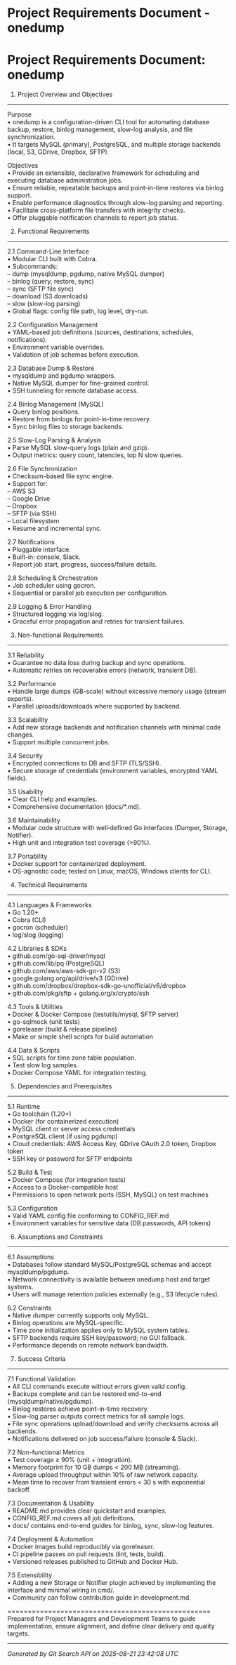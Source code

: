# Project Requirements Document - onedump

Project Requirements Document: onedump  
==================================================  

1. Project Overview and Objectives  
----------------------------------  
Purpose  
• onedump is a configuration-driven CLI tool for automating database backup, restore, binlog management, slow-log analysis, and file synchronization.  
• It targets MySQL (primary), PostgreSQL, and multiple storage backends (local, S3, GDrive, Dropbox, SFTP).  

Objectives  
• Provide an extensible, declarative framework for scheduling and executing database administration jobs.  
• Ensure reliable, repeatable backups and point-in-time restores via binlog support.  
• Enable performance diagnostics through slow-log parsing and reporting.  
• Facilitate cross-platform file transfers with integrity checks.  
• Offer pluggable notification channels to report job status.  

2. Functional Requirements  
--------------------------  
2.1 Command-Line Interface  
• Modular CLI built with Cobra.  
• Subcommands:  
  – dump (mysqldump, pgdump, native MySQL dumper)  
  – binlog (query, restore, sync)  
  – sync (SFTP file sync)  
  – download (S3 downloads)  
  – slow (slow-log parsing)  
• Global flags: config file path, log level, dry-run.  

2.2 Configuration Management  
• YAML-based job definitions (sources, destinations, schedules, notifications).  
• Environment variable overrides.  
• Validation of job schemas before execution.  

2.3 Database Dump & Restore  
• mysqldump and pgdump wrappers.  
• Native MySQL dumper for fine-grained control.  
• SSH tunneling for remote database access.  

2.4 Binlog Management (MySQL)  
• Query binlog positions.  
• Restore from binlogs for point-in-time recovery.  
• Sync binlog files to storage backends.  

2.5 Slow-Log Parsing & Analysis  
• Parse MySQL slow-query logs (plain and gzip).  
• Output metrics: query count, latencies, top N slow queries.  

2.6 File Synchronization  
• Checksum-based file sync engine.  
• Support for:  
  – AWS S3  
  – Google Drive  
  – Dropbox  
  – SFTP (via SSH)  
  – Local filesystem  
• Resume and incremental sync.  

2.7 Notifications  
• Pluggable interface.  
• Built-in: console, Slack.  
• Report job start, progress, success/failure details.  

2.8 Scheduling & Orchestration  
• Job scheduler using gocron.  
• Sequential or parallel job execution per configuration.  

2.9 Logging & Error Handling  
• Structured logging via log/slog.  
• Graceful error propagation and retries for transient failures.  

3. Non-functional Requirements  
------------------------------  
3.1 Reliability  
• Guarantee no data loss during backup and sync operations.  
• Automatic retries on recoverable errors (network, transient DB).  

3.2 Performance  
• Handle large dumps (GB-scale) without excessive memory usage (stream exports).  
• Parallel uploads/downloads where supported by backend.  

3.3 Scalability  
• Add new storage backends and notification channels with minimal code changes.  
• Support multiple concurrent jobs.  

3.4 Security  
• Encrypted connections to DB and SFTP (TLS/SSH).  
• Secure storage of credentials (environment variables, encrypted YAML fields).  

3.5 Usability  
• Clear CLI help and examples.  
• Comprehensive documentation (docs/*.md).  

3.6 Maintainability  
• Modular code structure with well‐defined Go interfaces (Dumper, Storage, Notifier).  
• High unit and integration test coverage (>90%).  

3.7 Portability  
• Docker support for containerized deployment.  
• OS-agnostic code; tested on Linux, macOS, Windows clients for CLI.  

4. Technical Requirements  
-------------------------  
4.1 Languages & Frameworks  
• Go 1.20+  
• Cobra (CLI)  
• gocron (scheduler)  
• log/slog (logging)  

4.2 Libraries & SDKs  
• github.com/go-sql-driver/mysql  
• github.com/lib/pq (PostgreSQL)  
• github.com/aws/aws-sdk-go-v2 (S3)  
• google.golang.org/api/drive/v3 (GDrive)  
• github.com/dropbox/dropbox-sdk-go-unofficial/v6/dropbox  
• github.com/pkg/sftp + golang.org/x/crypto/ssh  

4.3 Tools & Utilities  
• Docker & Docker Compose (testutils/mysql, SFTP server)  
• go-sqlmock (unit tests)  
• goreleaser (build & release pipeline)  
• Make or simple shell scripts for build automation  

4.4 Data & Scripts  
• SQL scripts for time zone table population.  
• Test slow log samples.  
• Docker Compose YAML for integration testing.  

5. Dependencies and Prerequisites  
---------------------------------  
5.1 Runtime  
• Go toolchain (1.20+)  
• Docker (for containerized execution)  
• MySQL client or server access credentials  
• PostgreSQL client (if using pgdump)  
• Cloud credentials: AWS Access Key, GDrive OAuth 2.0 token, Dropbox token  
• SSH key or password for SFTP endpoints  

5.2 Build & Test  
• Docker Compose (for integration tests)  
• Access to a Docker-compatible host  
• Permissions to open network ports (SSH, MySQL) on test machines  

5.3 Configuration  
• Valid YAML config file conforming to CONFIG_REF.md  
• Environment variables for sensitive data (DB passwords, API tokens)  

6. Assumptions and Constraints  
------------------------------  
6.1 Assumptions  
• Databases follow standard MySQL/PostgreSQL schemas and accept mysqldump/pgdump.  
• Network connectivity is available between onedump host and target systems.  
• Users will manage retention policies externally (e.g., S3 lifecycle rules).  

6.2 Constraints  
• Native dumper currently supports only MySQL.  
• Binlog operations are MySQL-specific.  
• Time zone initialization applies only to MySQL system tables.  
• SFTP backends require SSH key/password; no GUI fallback.  
• Performance depends on remote network bandwidth.  

7. Success Criteria  
-------------------  
7.1 Functional Validation  
• All CLI commands execute without errors given valid config.  
• Backups complete and can be restored end-to-end (mysqldump/native/pgdump).  
• Binlog restores achieve point-in-time recovery.  
• Slow-log parser outputs correct metrics for all sample logs.  
• File sync operations upload/download and verify checksums across all backends.  
• Notifications delivered on job success/failure (console & Slack).  

7.2 Non-functional Metrics  
• Test coverage ≥ 90% (unit + integration).  
• Memory footprint for 10 GB dumps < 200 MB (streaming).  
• Average upload throughput within 10% of raw network capacity.  
• Mean time to recover from transient errors < 30 s with exponential backoff.  

7.3 Documentation & Usability  
• README.md provides clear quickstart and examples.  
• CONFIG_REF.md covers all job definitions.  
• docs/ contains end-to-end guides for binlog, sync, slow-log features.  

7.4 Deployment & Automation  
• Docker images build reproducibly via goreleaser.  
• CI pipeline passes on pull requests (lint, tests, build).  
• Versioned releases published to GitHub and Docker Hub.  

7.5 Extensibility  
• Adding a new Storage or Notifier plugin achieved by implementing the interface and minimal wiring in cmd/.  
• Community can follow contribution guide in development.md.  

==================================================  
Prepared for Project Managers and Development Teams to guide implementation, ensure alignment, and define clear delivery and quality targets.

---
*Generated by Git Search API on 2025-08-21 23:42:08 UTC*

